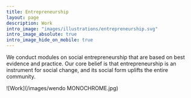 ```yaml
---
title: Entrepreneurship
layout: page
description: Work
intro_image: "images/illustrations/entrepreneurship.svg"
intro_image_absolute: true
intro_image_hide_on_mobile: true
---
```


We conduct modules on social entrepreneurship that are based on best evidence and practice. Our core belief is that entrepreneurship is an instrument for social change, and its social form uplifts the entire community.

![Work](/images/wendo MONOCHROME.jpg)

